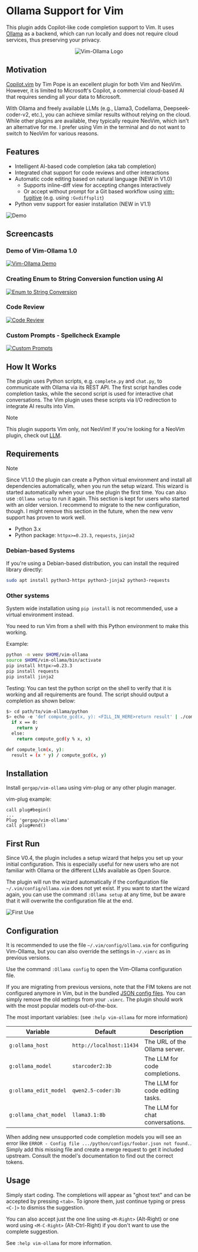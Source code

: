 # Ollama Support for Vim

This plugin adds Copilot-like code completion support to Vim. It uses [Ollama](https://ollama.com) as a backend, which
can run locally and does not require cloud services, thus preserving your privacy.

<p align="center">
<img src="screenshots/VimOllama_256x256.png" alt="Vim-Ollama Logo">
</p>

## Motivation

[Copilot.vim](https://github.com/github/copilot.vim) by Tim Pope is an excellent plugin for both Vim and NeoVim.
However, it is limited to Microsoft's Copilot, a commercial cloud-based AI that requires sending all your data to
Microsoft.

With Ollama and freely available LLMs (e.g., Llama3, Codellama, Deepseek-coder-v2, etc.), you can achieve similar
results without relying on the cloud. While other plugins are available, they typically require NeoVim, which isn't an
alternative for me. I prefer using Vim in the terminal and do not want to switch to NeoVim for various reasons.

## Features

- Intelligent AI-based code completion (aka tab completion)
- Integrated chat support for code reviews and other interactions
- Automatic code editing based on natural language (NEW in V1.0)
  - Supports inline-diff view for accepting changes interactively
  - Or accept without prompt for a Git based workflow using [vim-fugitive](https://github.com/tpope/vim-fugitive)
    (e.g. using `:Gvdiffsplit`)
- Python venv support for easier installation (NEW in V1.1)

![Demo](screenshots/game.gif)

## Screencasts

### Demo of Vim-Ollama 1.0

[![Vim-Ollama Demo](screenshots/vlcsnap-2025-02-09-19h31m08s418.png)](https://www.youtube.com/watch?v=adakWGm1BDs)

### Creating Enum to String Conversion function using AI

[![Enum to String Conversion](screenshots/screenshot2.png)](https://www.youtube.com/watch?v=G-ivVUXCKQk)

### Code Review

[![Code Review](screenshots/screenshot3.png)](https://www.youtube.com/watch?v=kLkFr4rbPUo)

### Custom Prompts - Spellcheck Example

[![Custom Prompts](screenshots/screenshot4.png)](https://www.youtube.com/watch?v=aWEQTktv6fs)

## How It Works

The plugin uses Python scripts, e.g. `complete.py` and `chat.py`, to communicate with Ollama via its REST API. The first
script handles code completion tasks, while the second script is used for interactive chat conversations. The Vim plugin
uses these scripts via I/O redirection to integrate AI results into Vim.

> [!NOTE]
> This plugin supports Vim only, not NeoVim! If you're looking for a NeoVim plugin, check out
> [LLM](https://github.com/huggingface/llm.nvim).

## Requirements

> [!NOTE]
> Since V1.1.0 the plugin can create a Python virtual environment and install all dependencies
> automatically, when you run the setup wizard. This wizard is started automatically when your use
> the plugin the first time. You can also use `:Ollama setup` to run it again.
> This section is kept for users who started with an older version. I recommend to migrate
> to the new configuration, though. I might remove this section in the future, when the new
> venv support has proven to work well.

- Python 3.x
- Python package: `httpx>=0.23.3`, `requests`, `jinja2`

### Debian-based Systems

If you're using a Debian-based distribution, you can install the required library directly:

```sh
sudo apt install python3-httpx python3-jinja2 python3-requests
```

### Other systems

System wide installation using `pip install` is not recommended,
use a virtual environment instead.

You need to run Vim from a shell with this Python environment to make this working.

Example:
```sh
python -m venv $HOME/vim-ollama
source $HOME/vim-ollama/bin/activate
pip install httpx>=0.23.3
pip install requests
pip install jinja2
```

Testing: You can test the python script on the shell to verify that it is working and all requirements are found.
The script should output a completion as shown below:

```sh
$> cd path/to/vim-ollama/python
$> echo -e 'def compute_gcd(x, y): <FILL_IN_HERE>return result' | ./complete.py -u http://localhost:11434 -m codellama:7b-code
  if x == 0:
    return y
  else:
    return compute_gcd(y % x, x)

def compute_lcm(x, y):
  result = (x * y) / compute_gcd(x, y)
```

## Installation

Install `gergap/vim-ollama` using vim-plug or any other plugin manager.

vim-plug example:
```vim
call plug#begin()
...
Plug 'gergap/vim-ollama'
call plug#end()
```

## First Run

Since V0.4, the plugin includes a setup wizard that helps you set up your
initial configuration. This is especially useful for new users who are not
familiar with Ollama or the different LLMs available as Open Source.

The plugin will run the wizard automatically if the configuration file
`~/.vim/config/ollama.vim` does not yet exist. If you want to start the wizard
again, you can use the command `:Ollama setup` at any time, but be aware that
it will overwrite the configuration file at the end.

![First Use](screenshots/firstuse.gif)

## Configuration

It is recommended to use the file `~/.vim/config/ollama.vim` for configuring Vim-Ollama,
but you can also override the settings in `~/.vimrc` as in previous versions.

Use the command `:Ollama config` to open the Vim-Ollama configuration file.

If you are migrating from previous versions, note that the FIM tokens are not configured anymore in Vim,
but in the bundled [JSON config files](python/configs). You can simply remove the old settings from your
`.vimrc`. The plugin should work with the most popular models out-of-the-box.

The most important variables: (see `:help vim-ollama` for more information)

| Variable              | Default                  | Description                            |
|-----------------------|--------------------------|----------------------------------------|
| `g:ollama_host`       | `http://localhost:11434` | The URL of the Ollama server.          |
| `g:ollama_model`      | `starcoder2:3b`          | The LLM for code completions.          |
| `g:ollama_edit_model` | `qwen2.5-coder:3b`       | The LLM for code editing tasks.        |
| `g:ollama_chat_model` | `llama3.1:8b`            | The LLM for chat conversations.        |

When adding new unsupported code completion models you will see an error like `ERROR - Config file .../python/configs/foobar.json not found.`.
Simply add this missing file and create a merge request to get it included upstream.
Consult the model's documentation to find out the correct tokens.

## Usage

Simply start coding. The completions will appear as "ghost text" and can be accepted by pressing `<tab>`. To ignore
them, just continue typing or press `<C-]>` to dismiss the suggestion.

You can also accept just the one line using `<M-Right>` (Alt-Right) or one word
using `<M-C-Right>` (Alt-Ctrl-Right) if you don't want to use the complete suggestion.

See `:help vim-ollama` for more information.

